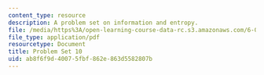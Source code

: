 ```yaml
---
content_type: resource
description: A problem set on information and entropy.
file: /media/https%3A/open-learning-course-data-rc.s3.amazonaws.com/6-050j-information-and-entropy-spring-2008/ab8f6f9d40075fbf862e863d5582807b_MIT6_050JS08_ps_10.pdf
file_type: application/pdf
resourcetype: Document
title: Problem Set 10
uid: ab8f6f9d-4007-5fbf-862e-863d5582807b
---
```

